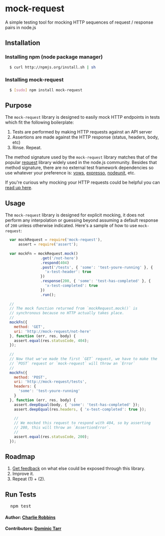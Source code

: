 # mock-request

A simple testing tool for mocking HTTP sequences of request / response pairs in node.js

## Installation

### Installing npm (node package manager)
``` bash
  $ curl http://npmjs.org/install.sh | sh
```

### Installing mock-request
``` bash
  $ [sudo] npm install mock-request
```

## Purpose
The `mock-request` library is designed to easily mock HTTP endpoints in tests which fit the following boilerplate: 

1. Tests are performed by making HTTP requests against an API server
2. Assertions are made against the HTTP response (status, headers, body, etc)
3. Rinse. Repeat.

The method signature used by the `mock-request` library matches that of the popular [request][0] library widely used in the node.js community. Besides that method signature, there are no external test framework dependencies so use whatever your preference is: [vows][1], [expresso][2], [nodeunit][3], etc.

If you're curious why mocking your HTTP requests could be helpful you can [read up here][4].

## Usage
The `mock-request` library is designed for explicit mocking, it does not perform any interpolation or guessing beyond assuming a default response of `200` unless otherwise indicated. Here's a sample of how to use `mock-request`:

``` js
  var mockRequest = require('mock-request'),
      assert = require('assert');
      
  var mockFn = mockRequest.mock()
                .get('/not-here')
                .respond(404)
                .post('/tests', { 'some': 'test-youre-running' }, {
                  'x-test-header': true
                })
                .response(200, { 'some': 'test-has-completed' }, {
                  'x-test-completed': true
                })
                .run();
  
  //
  // The mock function returned from `mockRequest.mock()` is 
  // synchronous because no HTTP actually takes place.
  //
  mockFn({
    method: 'GET',
    uri: 'http://mock-request/not-here'
  }, function (err, res, body) {
    assert.equal(res.statusCode, 404);
  });
  
  //
  // Now that we've made the first `GET` request, we have to make the 
  // `POST` request or `mock-request` will throw an `Error`
  //
  mockFn({
    method: 'POST',
    uri: 'http://mock-request/tests',
    headers: {
      'some': 'test-youre-running'
    }
  }, function (err, res, body) {
    assert.deepEqual(body, { 'some': 'test-has-completed' });
    assert.deepEqual(res.headers, { 'x-test-completed': true });
    
    //
    // We mocked this request to respond with 404, so by asserting
    // 200, this will throw an `AssertionError`.
    //
    assert.equal(res.statusCode, 200);
  });
```

## Roadmap

1. [Get feedback][5] on what else could be exposed through this library.
2. Improve it.
3. Repeat (1) + (2).

## Run Tests
<pre>
  npm test
</pre>

#### Author: [Charlie Robbins](http://blog.nodejitsu.com)
#### Contributors: [Dominic Tarr](http://github.com/dominictarr)

[0]: http://nodejs.org
[1]: http://vowsjs.org
[2]: http://tjholowaychuk.com/post/656851606/expresso-tdd-framework-for-nodejs
[3]: http://github.com/caolan/nodeunit
[4]: http://en.wikipedia.org/wiki/Mock_object
[5]: https://github.com/nodejitsu/mock-request/issues